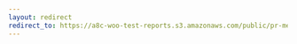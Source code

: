 ```yaml
---
layout: redirect
redirect_to: https://a8c-woo-test-reports.s3.amazonaws.com/public/pr-merge/38157/api/index.html
---
```

